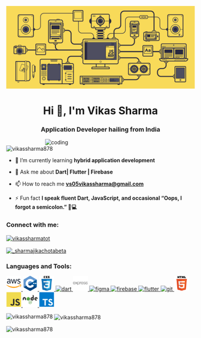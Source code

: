 ![logo](https://github.com/vikassharma878/vikassharma878/blob/main/e36ec678-7984-4cdd-8e4c-a3932772ff8e.gif)

<h1 align="center">Hi 👋, I'm Vikas Sharma</h1>
<h3 align="center">Application Developer hailing from India</h3>
<img align="right" alt= "coding" width="400" src="https://img.freepik.com/free-photo/3d-cartoon-style-character_23-2151034075.jpg?ga=GA1.1.1358123531.1721421120&semt=ais_user">

<p align="left"> <img src="https://komarev.com/ghpvc/?username=vikassharma878&label=Profile%20views&color=0e75b6&style=flat" alt="vikassharma878" /> </p>

- 🌱 I’m currently learning **hybrid application development**

- 💬 Ask me about **Dart| Flutter | Firebase**

- 📫 How to reach me **vs05vikassharma@gmail.com**

- ⚡ Fun fact **I speak fluent Dart, JavaScript, and occasional “Oops, I forgot a semicolon.” 🐍💻**

<h3 align="left">Connect with me:</h3>
<p align="left">
<a href="https://twitter.com/vikassharmatot" target="blank"><img align="center" src="https://raw.githubusercontent.com/rahuldkjain/github-profile-readme-generator/master/src/images/icons/Social/twitter.svg" alt="vikassharmatot" height="30" width="40" /></a>

<a href="https://instagram.com/_sharmajikachotabeta" target="blank"><img align="center" src="https://raw.githubusercontent.com/rahuldkjain/github-profile-readme-generator/master/src/images/icons/Social/instagram.svg" alt="_sharmajikachotabeta" height="30" width="40" /></a>
</p>

<h3 align="left">Languages and Tools:</h3>
<p align="left"> <a href="https://aws.amazon.com" target="_blank" rel="noreferrer"> <img src="https://raw.githubusercontent.com/devicons/devicon/master/icons/amazonwebservices/amazonwebservices-original-wordmark.svg" alt="aws" width="40" height="40"/> </a> <a href="https://www.w3schools.com/cpp/" target="_blank" rel="noreferrer"> <img src="https://raw.githubusercontent.com/devicons/devicon/master/icons/cplusplus/cplusplus-original.svg" alt="cplusplus" width="40" height="40"/> </a> <a href="https://www.w3schools.com/css/" target="_blank" rel="noreferrer"> <img src="https://raw.githubusercontent.com/devicons/devicon/master/icons/css3/css3-original-wordmark.svg" alt="css3" width="40" height="40"/> </a> <a href="https://dart.dev" target="_blank" rel="noreferrer"> <img src="https://www.vectorlogo.zone/logos/dartlang/dartlang-icon.svg" alt="dart" width="40" height="40"/> </a> <a href="https://expressjs.com" target="_blank" rel="noreferrer"> <img src="https://raw.githubusercontent.com/devicons/devicon/master/icons/express/express-original-wordmark.svg" alt="express" width="40" height="40"/> </a> <a href="https://www.figma.com/" target="_blank" rel="noreferrer"> <img src="https://www.vectorlogo.zone/logos/figma/figma-icon.svg" alt="figma" width="40" height="40"/> </a> <a href="https://firebase.google.com/" target="_blank" rel="noreferrer"> <img src="https://www.vectorlogo.zone/logos/firebase/firebase-icon.svg" alt="firebase" width="40" height="40"/> </a> <a href="https://flutter.dev" target="_blank" rel="noreferrer"> <img src="https://www.vectorlogo.zone/logos/flutterio/flutterio-icon.svg" alt="flutter" width="40" height="40"/> </a> <a href="https://git-scm.com/" target="_blank" rel="noreferrer"> <img src="https://www.vectorlogo.zone/logos/git-scm/git-scm-icon.svg" alt="git" width="40" height="40"/> </a> <a href="https://www.w3.org/html/" target="_blank" rel="noreferrer"> <img src="https://raw.githubusercontent.com/devicons/devicon/master/icons/html5/html5-original-wordmark.svg" alt="html5" width="40" height="40"/> </a> <a href="https://developer.mozilla.org/en-US/docs/Web/JavaScript" target="_blank" rel="noreferrer"> <img src="https://raw.githubusercontent.com/devicons/devicon/master/icons/javascript/javascript-original.svg" alt="javascript" width="40" height="40"/> </a> <a href="https://nodejs.org" target="_blank" rel="noreferrer"> <img src="https://raw.githubusercontent.com/devicons/devicon/master/icons/nodejs/nodejs-original-wordmark.svg" alt="nodejs" width="40" height="40"/> </a> <a href="https://www.typescriptlang.org/" target="_blank" rel="noreferrer"> <img src="https://raw.githubusercontent.com/devicons/devicon/master/icons/typescript/typescript-original.svg" alt="typescript" width="40" height="40"/> </a> </p>

<p><img align="left" src="https://github-readme-stats.vercel.app/api/top-langs?username=vikassharma878&show_icons=true&locale=en&layout=compact" alt="vikassharma878" /></p>

<p>&nbsp;<img align="center" src="https://github-readme-stats.vercel.app/api?username=vikassharma878&show_icons=true&locale=en" alt="vikassharma878" /></p>

<p><img align="center" src="https://github-readme-streak-stats.herokuapp.com/?user=vikassharma878&" alt="vikassharma878" /></p>
